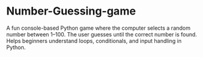 # Number-Guessing-game
A fun console-based Python game where the computer selects a random number between 1–100. The user guesses until the correct number is found. Helps beginners understand loops, conditionals, and input handling in Python.
